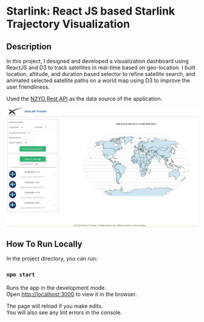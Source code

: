 # Starlink: React JS based Starlink Trajectory Visualization

## Description

In this project, I designed and developed a visualization dashboard using ReactJS and D3 to track satellites in real-time based on geo-location. I built location, altitude, and duration based selector to refine satellite search, and animated selected satellite paths on a world map using D3 to improve the user friendliness.

Used the [N2YO Rest API](https://www.n2yo.com/api) as the data source of the application.

![Screenshot](https://github.com/ViennaZhang/Starlink-Tracker/blob/master/Starlink-Screenshot.png?raw=true)

## How To Run Locally

In the project directory, you can run:

### `npm start`

Runs the app in the development mode.<br />
Open [http://localhost:3000](http://localhost:3000) to view it in the browser.

The page will reload if you make edits.<br />
You will also see any lint errors in the console.
